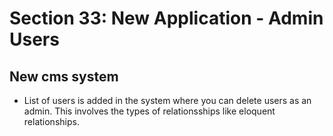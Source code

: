 # Section 33: New Application - Admin Users

## New cms system

- List of users is added in the system where you can delete users as an admin. This involves the types of relationsships like eloquent relationships.
